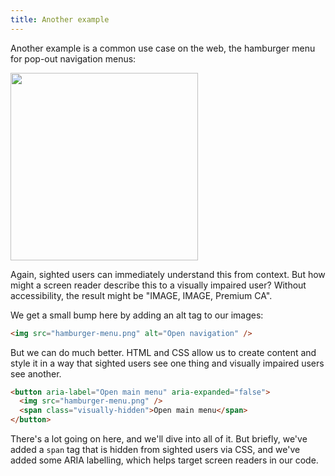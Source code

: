 ```yaml
---
title: Another example
---
```


<div class="panels">
<div>

Another example is a common use case on the web, the hamburger menu for pop-out navigation menus:

<img style="width: 300px;" src="../hamburger.png" />

Again, sighted users can immediately understand this from context. But how might a screen reader describe this to a visually impaired user? Without accessibility, the result might be "IMAGE, IMAGE, Premium CA".

We get a small bump here by adding an alt tag to our images:

```html
<img src="hamburger-menu.png" alt="Open navigation" />
```

</div>
<div>

But we can do much better. HTML and CSS allow us to create content and style it in a way that sighted users see one thing and visually impaired users see another.

```html
<button aria-label="Open main menu" aria-expanded="false">
  <img src="hamburger-menu.png" />
  <span class="visually-hidden">Open main menu</span>
</button>
```

There's a lot going on here, and we'll dive into all of it. But briefly, we've added a `span` tag that is hidden from sighted users via CSS, and we've added some ARIA labelling, which helps target screen readers in our code.

</div>
</div>
